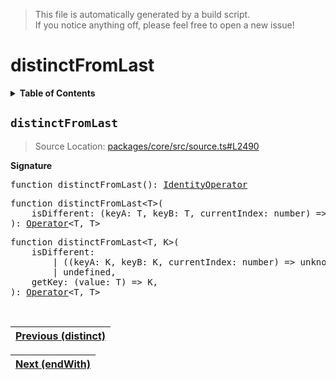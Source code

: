 > This file is automatically generated by a build script.<br>If you notice anything off, please feel free to open a new issue!

# distinctFromLast

<details><summary><b>Table of Contents</b></summary><br>

1. [<code>distinctFromLast</code>](#distinctFromLast)</details>

## <a name="distinctFromLast"></a><code>distinctFromLast</code>

> Source Location: [packages\/core\/src\/source.ts#L2490](..\/..\/packages\/core\/src\/source.ts#L2490)

<b>Signature</b>

<pre>function distinctFromLast(): <a href="001-IdentityOperator.md#IdentityOperator">IdentityOperator</a></pre>

<pre>function distinctFromLast&lt;T&gt;(<br>    isDifferent: (keyA: T, keyB: T, currentIndex: number) =&gt; unknown,<br>): <a href="000-Operator.md#Operator">Operator</a>&lt;T, T&gt;</pre>

<pre>function distinctFromLast&lt;T, K&gt;(<br>    isDifferent:<br>        | ((keyA: K, keyB: K, currentIndex: number) =&gt; unknown)<br>        | undefined,<br>    getKey: (value: T) =&gt; K,<br>): <a href="000-Operator.md#Operator">Operator</a>&lt;T, T&gt;</pre><br>

| [Previous \(distinct\)](020-distinct.md#readme) |
| --- |

<div align="right">

| [Next \(endWith\)](022-endWith.md#readme) |
| --- |
</div>
